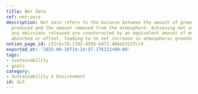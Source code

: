 ```yaml
---
title: Net Zero
ref: net-zero
description: Net zero refers to the balance between the amount of greenhouse gas emissions
  produced and the amount removed from the atmosphere. Achieving net zero means that
  any emissions released are counteracted by an equivalent amount of emissions being
  absorbed or offset, leading to no net increase in atmospheric greenhouse gases.
notion_page_id: c52cbc76-1782-493b-b971-486eb323fcc9
exported_at: '2025-06-16T14:24:57.176122+00:00'
tags:
- sustainability
- goals
category:
- Sustainability & Environment
id: GL5
---
```


